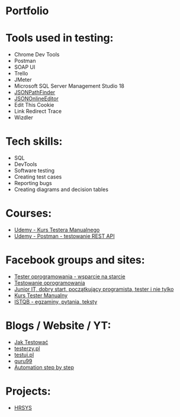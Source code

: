 # Portfolio

# Tools used in testing:

* Chrome Dev Tools
* Postman
* SOAP UI
* Trello
* JMeter
* Microsoft SQL Server Management Studio 18
* [JSONPathFinder](https://jsonpathfinder.com/)  
* [JSONOnlineEditor](https://jsoneditoronline.org) 
* Edit This Cookie
* Link Redirect Trace
* Wizdler

# Tech skills:

* SQL
* DevTools
* Software testing
* Creating test cases
* Reporting bugs
* Creating diagrams and decision tables

# Courses:

* [Udemy - Kurs Testera Manualnego](https://www.udemy.com/course/kurs-testowania-oprogramowania/learn/lecture/18697504#overview)
* [Udemy - Postman - testowanie REST API](https://www.udemy.com/course/kurs-postman/learn/lecture/21761286#overview)

# Facebook groups and sites:

* [Tester oprogramowania - wsparcie na starcie](https://www.facebook.com/groups/testeroprogramowania/)
* [Testowanie oprogramowania](https://www.facebook.com/groups/TestowanieOprogramowania/?multi_permalinks=3678504718838746)
* [Junior IT, dobry start, początkujący programista, tester i nie tylko](https://www.facebook.com/groups/junioritdobrystart/?multi_permalinks=3736985749655329)
* [Kurs Tester Manualny](https://www.facebook.com/groups/246926649684135/)
* [ISTQB - egzaminy, pytania, teksty](https://www.facebook.com/groups/194288250951242/)

# Blogs / Website / YT:

* [Jak Testować](https://jaktestowac.pl/)
* [testerzy.pl](https://testerzy.pl/) 
* [testuj.pl](https://testerzy.pl/) 
* [guru99](https://www.guru99.com/software-testing.html) 
* [Automation step by step](https://www.youtube.com/channel/UCTt7pyY-o0eltq14glaG5dg) 

# Projects:

* [HRSYS](https://www.hrsys.pl/)
